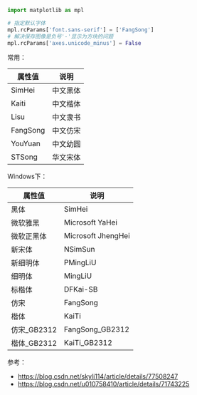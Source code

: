 



```python
import matplotlib as mpl

# 指定默认字体
mpl.rcParams['font.sans-serif'] = ['FangSong']  
# 解决保存图像是负号'-'显示为方块的问题
mpl.rcParams['axes.unicode_minus'] = False  
```

常用：

| 属性值   | 说明     |
| -------- | -------- |
| SimHei   | 中文黑体 |
| Kaiti    | 中文楷体 |
| Lisu     | 中文隶书 |
| FangSong | 中文仿宋 |
| YouYuan  | 中文幼圆 |
| STSong   | 华文宋体 |

Windows下：

| 属性值   | 说明     |
| ----------- | ------------------ |
| 黑体        | SimHei             |
| 微软雅黑    | Microsoft YaHei    |
| 微软正黑体  | Microsoft JhengHei |
| 新宋体      | NSimSun            |
| 新细明体    | PMingLiU           |
| 细明体      | MingLiU            |
| 标楷体      | DFKai-SB           |
| 仿宋        | FangSong           |
| 楷体        | KaiTi              |
| 仿宋_GB2312 | FangSong_GB2312    |
| 楷体_GB2312 | KaiTi_GB2312       |



参考：

- https://blog.csdn.net/skyli114/article/details/77508247
- https://blog.csdn.net/u010758410/article/details/71743225